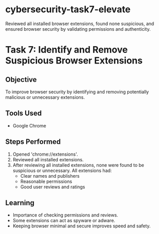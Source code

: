 # cybersecurity-task7-elevate
Reviewed all installed browser extensions, found none suspicious, and ensured browser security by validating permissions and authenticity.
# Task 7: Identify and Remove Suspicious Browser Extensions

## Objective
To improve browser security by identifying and removing potentially malicious or unnecessary extensions.

## Tools Used
- Google Chrome

## Steps Performed
1. Opened 'chrome://extensions'.
2. Reviewed all installed extensions.
3. After reviewing all installed extensions, none were found to be suspicious or unnecessary. All extensions had:
	- Clear names and publishers
	- Reasonable permissions
	- Good user reviews and ratings

## Learning
- Importance of checking permissions and reviews.
- Some extensions can act as spyware or adware.
- Keeping browser minimal and secure improves speed and safety.

